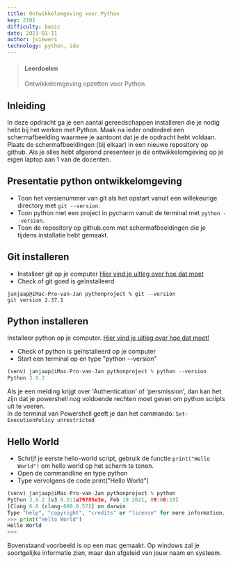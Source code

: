 ```yaml
---
title: Ontwikkelomgeving voor Python
key: 2101
difficulty: basic
date: 2023-01-11
author: jsiewers
technology: python, ide
---
```





> #### Leerdoelen
> Ontwikkelomgeving opzetten voor Python

## Inleiding
In deze opdracht ga je een aantal gereedschappen installeren die je nodig hebt bij het werken met Python. Maak na ieder onderdeel een schermafbeelding waarmee je aantoont dat je de opdracht hebt voldaan. Plaats de schermafbeeldingen (bij elkaar) in een nieuwe repository op github. Als je alles hebt afgerond presenteer je de ontwikkelomgeving op je eigen laptop aan 1 van de docenten.

## Presentatie python ontwikkelomgeving
* Toon het versienummer van git als het opstart vanuit een willekeurige directory met <code>git --version</code>.
* Toon python met een project in pycharm vanuit de terminal met <code>python --version</code>.
* Toon de repository op github.com met schermafbeeldingen die je tijdens installatie hebt gemaakt.

## Git installeren
* Installeer git op je computer [Hier vind je uitleg over hoe dat moet](https://www.edutorial.nl/git/introductie/)
* Check of git goed is geïnstalleerd
```shell
janjaap@iMac-Pro-van-Jan pythonproject % git --version
git version 2.37.1 
```

## Python installeren
Installeer python op je computer. [Hier vind je uitleg over hoe dat moet!](https://www.edutorial.nl/python/python-installeren/)  

* Check of python is geïnstalleerd op je computer  
* Start een terminal op en type "python --version"  
```python
(venv) janjaap@iMac-Pro-van-Jan pythonproject % python --version
Python 3.9.2
```
Als je een melding krijgt over 'Authentication' of 'persmission', dan kan het zijn dat je powershell nog voldoende rechten moet geven om python scripts uit te voeren.  
In de terminal van Powershell geeft je dan het commando: <code>Set-ExecutionPolicy unrestricted</code>

## Hello World
* Schrijf je eerste hello-world script,  gebruik de functie <code>print("Hello World")</code> om hello world op het scherm te tonen.
* Open de commandline en type python  
* Type vervolgens de code print("Hello World")

``` python
(venv) janjaap@iMac-Pro-van-Jan pythonproject % python
Python 3.9.2 (v3.9.2:1a79785e3e, Feb 19 2021, 09:06:10) 
[Clang 6.0 (clang-600.0.57)] on darwin
Type "help", "copyright", "credits" or "license" for more information.
>>> print("Hello World")
Hello World
>>> 
```
Bovenstaand voorbeeld is op een mac gemaakt. Op windows zal je soortgelijke informatie zien, maar dan afgeleid van jouw naam en systeem.
